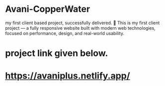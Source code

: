 # Avani-CopperWater
my first client based project, successfully delivered.
🚀 This is my first client project — a fully responsive website built with modern web technologies, focused on performance, design, and real-world usability.

# project link given below.

# https://avaniplus.netlify.app/

